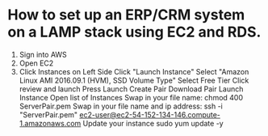 # How to set up an ERP/CRM system on a LAMP stack using EC2 and RDS.
1.  Sign into AWS
2.  Open EC2
3.  Click Instances on Left Side
Click "Launch Instance"
Select "Amazon Linux AMI 2016.09.1 (HVM), SSD Volume Type"
Select Free Tier
Click review and launch
Press Launch
Create Pair
Download Pair
Launch Instance
Open list of Instances
Swap in your file name: chmod 400 ServerPair.pem
Swap in your file name and ip address: ssh -i "ServerPair.pem" ec2-user@ec2-54-152-134-146.compute-1.amazonaws.com
Update your instance sudo yum update -y
